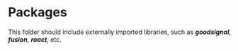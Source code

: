 # Packages

This folder should include externally imported libraries, such as **_goodsignal_**, **_fusion_**, **_roact_**, etc.
